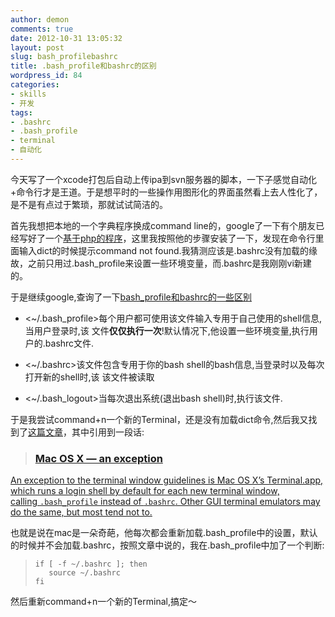 ```yaml
---
author: demon
comments: true
date: 2012-10-31 13:05:32
layout: post
slug: bash_profilebashrc
title: .bash_profile和bashrc的区别
wordpress_id: 84
categories:
- skills
- 开发
tags:
- .bashrc
- .bash_profile
- terminal
- 自动化
---
```


今天写了一个xcode打包后自动上传ipa到svn服务器的脚本，一下子感觉自动化+命令行才是王道。于是想平时的一些操作用图形化的界面虽然看上去人性化了，是不是有点过于繁琐，那就试试简洁的。

首先我想把本地的一个字典程序换成command line的，google了一下有个朋友已经写好了一个[基于php的程序](http://code.google.com/p/chinese-dictionary/wiki/install)，这里我按照他的步骤安装了一下，发现在命令行里面输入dict的时候提示command not found.我猜测应该是.bashrc没有加载的缘故，之前只用过.bash_profile来设置一些环境变量，而.bashrc是我刚刚vi新建的。

于是继续google,查询了一下[bash_profile和bashrc的一些区别](http://linux.chinaunix.net/doc/system/2005-02-03/1084.shtml)



	
  * <~/.bash_profile>每个用户都可使用该文件输入专用于自己使用的shell信息,当用户登录时,该
文件**仅仅执行一次**!默认情况下,他设置一些环境变量,执行用户的.bashrc文件.

	
  * <~/.bashrc>该文件包含专用于你的bash shell的bash信息,当登录时以及每次打开新的shell时,该
该文件被读取

	
  * <~/.bash_logout>当每次退出系统(退出bash shell)时,执行该文件.


于是我尝试command+n一个新的Terminal，还是没有加载dict命令,然后我又找到了[这篇文章](http://coder.aqualuna.me/2012/03/bashrc-in-mac-terminal-os-x-lion.html)，其中引用到一段话:


> 

> 
> ### [Mac OS X — an exception](http://www.joshstaiger.org/archives/2005/07/bash_profile_vs.html)
> 
> 
[An exception to the terminal window guidelines is Mac OS X’s Terminal.app, which runs a login shell by default for each new terminal window, calling `.bash_profile` instead of `.bashrc`. Other GUI terminal emulators may do the same, but most tend not to.](http://www.joshstaiger.org/archives/2005/07/bash_profile_vs.html)


也就是说在mac是一朵奇葩，他每次都会重新加载.bash_profile中的设置，默认的时候并不会加载.bashrc，按照文章中说的，我在.bash_profile中加了一个判断:


> 

>     
>     if [ -f ~/.bashrc ]; then
>        source ~/.bashrc
>     fi
> 
> 



然后重新command+n一个新的Terminal,搞定～
